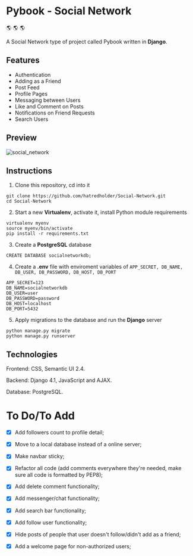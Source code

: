 # Pybook - Social Network

:earth_americas: :earth_americas: :earth_americas:

A Social Network type of project called Pybook written in **Django**.

## Features

- Authentication
- Adding as a Friend
- Post Feed
- Profile Pages
- Messaging between Users
- Like and Comment on Posts
- Notifications on Friend Requests
- Search Users

## Preview

![social_network](https://user-images.githubusercontent.com/86254474/175503144-70b07513-1a24-400a-80ce-bd8669167660.png)

## Instructions

1. Clone this repository, cd into it

```
git clone https://github.com/hatredholder/Social-Network.git
cd Social-Network
```    

2. Start a new **Virtualenv**, activate it, install Python module requirements

```
virtualenv myenv
source myenv/bin/activate
pip install -r requirements.txt
```  
3. Create a **PostgreSQL** database

```
CREATE DATABASE socialnetworkdb;
```

4. Create a **.env** file with enviroment variables of `APP_SECRET, DB_NAME, DB_USER, DB_PASSWORD, DB_HOST, DB_PORT`

```
APP_SECRET=123
DB_NAME=socialnetworkdb
DB_USER=user
DB_PASSWORD=password
DB_HOST=localhost
DB_PORT=5432
``` 

5. Apply migrations to the database and run the **Django** server 

```
python manage.py migrate 
python manage.py runserver
```  

## Technologies

Frontend: CSS, Semantic UI 2.4.

Backend: Django 4.1, JavaScript and AJAX.

Database: PostgreSQL.

# To Do/To Add

- [x] Add followers count to profile detail;

- [x] Move to a local database instead of a online server;

- [x] Make navbar sticky;

- [x] Refactor all code (add comments everywhere they're needed, make sure all code is formatted by PEP8);

- [x] Add delete comment functionality; 

- [x] Add messenger/chat functionality;

- [x] Add search bar functionality;

- [x] Add follow user functionality;

- [x] Hide posts of people that user doesn't follow/didn't add as a friend;

- [x] Add a welcome page for non-authorized users;
